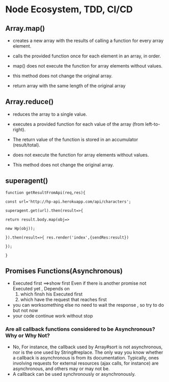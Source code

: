 # Node Ecosystem, TDD, CI/CD

## Array.map() 
* creates a new array with the results of calling a function for every array element.

* calls the provided function once for each element in an array, in order.

* map() does not execute the function for array elements without values.

* this method does not change the original array.

* return array with the same length of the original array 

## Array.reduce()
* reduces the array to a single value.

* executes a provided function for each value of the array (from left-to-right).

* The return value of the function is stored in an accumulator (result/total).

* does not execute the function for array elements without values.

* This method does not change the original array.

## superagent()
``function getResultFromApi(req,res){``

  ``const url='http://hp-api.herokuapp.com/api/characters';``

  ``superagent.get(url).then(result=>{`` 

   ``return result.body.map(obj=>``

   ``new Hp(obj));``

  ``}).then(result=>{ res.render('index',{sendRes:result})``

  ``});``

``}``

## Promises Functions(Asynchronous)
* Executed first ==>show first Even if there is another promise not Executed yet , Depends on 
    1. which finsh his Executed first
    2. which have the request that  reaches first 
* you can worksomething else no need to wait the response , so try to do but not now
* your code continue work without stop 


### Are all callback functions considered to be Asynchronous? Why or Why Not?
- No, For instance, the callback used by Array#sort is not asynchronous, nor is the one used by String#replace.
The only way you know whether a callback is asynchronous is from its documentation. Typically, ones involving requests for external resources (ajax calls, for instance) are asynchronous, and others may or may not be.
- A callback can be used synchronously or asynchronously.